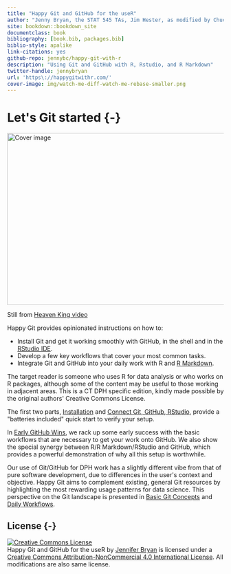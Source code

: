 ```yaml
--- 
title: "Happy Git and GitHub for the useR"
author: "Jenny Bryan, the STAT 545 TAs, Jim Hester, as modified by Chuck Powell"
site: bookdown::bookdown_site
documentclass: book
bibliography: [book.bib, packages.bib]
biblio-style: apalike
link-citations: yes
github-repo: jennybc/happy-git-with-r
description: "Using Git and GitHub with R, Rstudio, and R Markdown"
twitter-handle: jennybryan
url: 'https\://happygitwithr.com/'
cover-image: img/watch-me-diff-watch-me-rebase-smaller.png
---
```


# Let's Git started {-}

<div class="figure">
<img src="img/watch-me-diff-watch-me-rebase-smaller.png" width="669" height="400" alt="Cover image" />
<p class="caption">Still from <a href="https://www.youtube.com/watch?v=uBWrpVrazzA">Heaven King video</a></p>
</div>

Happy Git provides opinionated instructions on how to:

  * Install Git and get it working smoothly with GitHub, in the shell and in the 
    [RStudio IDE](https://www.rstudio.com/products/rstudio/).
  * Develop a few key workflows that cover your most common tasks.
  * Integrate Git and GitHub into your daily work with R and 
    [R Markdown](https://rmarkdown.rstudio.com).
  
The target reader is someone who uses R for data analysis or who works on R
packages, although some of the content may be useful to those working in
adjacent areas. This is a CT DPH specific edition, kindly made possible
by the original authors' Creative Commons License.

The first two parts, [Installation](#install-intro) and 
[Connect Git, GitHub, RStudio](#connect-intro), provide a "batteries included"
quick start to verify your setup.

In [Early GitHub Wins](#usage-intro), we rack up some early success with the
basic workflows that are necessary to get your work onto GitHub. We also show
the special synergy between R/R Markdown/RStudio and GitHub, which provides a
powerful demonstration of why all this setup is worthwhile.

Our use of Git/GitHub for DPH work has a slightly different vibe from that of
pure software development, due to differences in the user's context and
objective. Happy Git aims to complement existing, general Git resources by
highlighting the most rewarding usage patterns for data science. This
perspective on the Git landscape is presented in 
[Basic Git Concepts](#git-intro) and [Daily Workflows](#workflows-intro).

## License {-}

<a rel="license" href="http://creativecommons.org/licenses/by-nc/4.0/"><img alt="Creative Commons License" style="border-width:0" src="https://i.creativecommons.org/l/by-nc/4.0/88x31.png" /></a><br /><span xmlns:dct="http://purl.org/dc/terms/" property="dct:title">Happy Git and GitHub for the useR</span> by <a xmlns:cc="http://creativecommons.org/ns#" href="https://github.com/jennybc/happy-git-with-r" property="cc:attributionName" rel="cc:attributionURL">Jennifer Bryan</a> is licensed under a <a rel="license" href="http://creativecommons.org/licenses/by-nc/4.0/">Creative Commons Attribution-NonCommercial 4.0 International License</a>.  All modifications are also same license.


